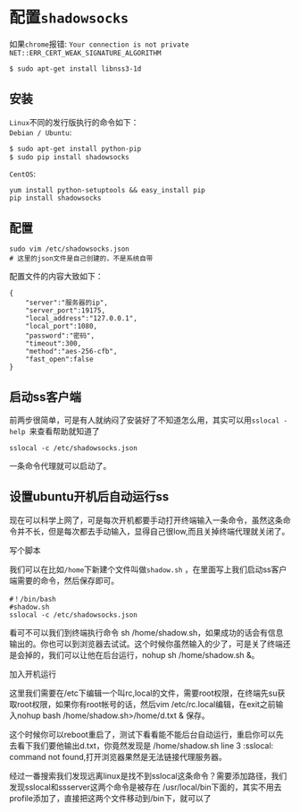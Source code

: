 # 配置`shadowsocks`

  如果`chrome`报错: `Your connection is not private NET::ERR_CERT_WEAK_SIGNATURE_ALGORITHM`                 
```bash
$ sudo apt-get install libnss3-1d 
``` 

## 安装   
`Linux`不同的发行版执行的命令如下：           
`Debian / Ubuntu`:         
```bash
$ sudo apt-get install python-pip
$ sudo pip install shadowsocks
```
 
`CentOS`:     
```   
yum install python-setuptools && easy_install pip
pip install shadowsocks   
```

## 配置
```
sudo vim /etc/shadowsocks.json     
# 这里的json文件是自己创建的，不是系统自带      
```

配置文件的内容大致如下：      
```
{
    "server":"服务器的ip",
    "server_port":19175,
    "local_address":"127.0.0.1",
    "local_port":1080,
    "password":"密码",
    "timeout":300,
    "method":"aes-256-cfb",
    "fast_open":false
}
```

## 启动ss客户端          
  前两步很简单，可是有人就纳闷了安装好了不知道怎么用，其实可以用`sslocal -help `来查看帮助就知道了        
```
sslocal -c /etc/shadowsocks.json
```
一条命令代理就可以启动了。       

## 设置ubuntu开机后自动运行ss    
   
现在可以科学上网了，可是每次开机都要手动打开终端输入一条命令，虽然这条命令并不长，但是每次都去手动输入，显得自己很low,而且关掉终端代理就关闭了。        

写个脚本        
        
我们可以在比如`/home`下新建个文件叫做`shadow.sh`            ，在里面写上我们启动ss客户端需要的命令，然后保存即可。            
```
#！/bin/bash
#shadow.sh
sslocal -c /etc/shadowsocks.json
```

看可不可以我们到终端执行命令 sh /home/shadow.sh，如果成功的话会有信息输出的。你也可以到浏览器去试试。这个时候你虽然输入的少了，可是关了终端还是会掉的，我们可以让他在后台运行，nohup sh /home/shadow.sh &。             

加入开机运行       

这里我们需要在/etc下编辑一个叫rc,local的文件，需要root权限，在终端先su获取root权限，如果你有root帐号的话，然后vim /etc/rc.local编辑，在exit之前输入nohup bash /home/shadow.sh>/home/d.txt & 保存。          

这个时候你可以reboot重启了，测试下看看能不能后台自动运行，重启你可以先去看下我们要他输出d.txt，你竟然发现是 /home/shadow.sh line 3 :sslocal: command not found,打开浏览器果然是无法链接代理服务器。          

经过一番搜索我们发现远离linux是找不到sslocal这条命令？需要添加路径，我们发现sslocal和ssserver这两个命令是被存在 /usr/local/bin下面的，其实不用去profile添加了，直接把这两个文件移动到/bin下，就可以了        
